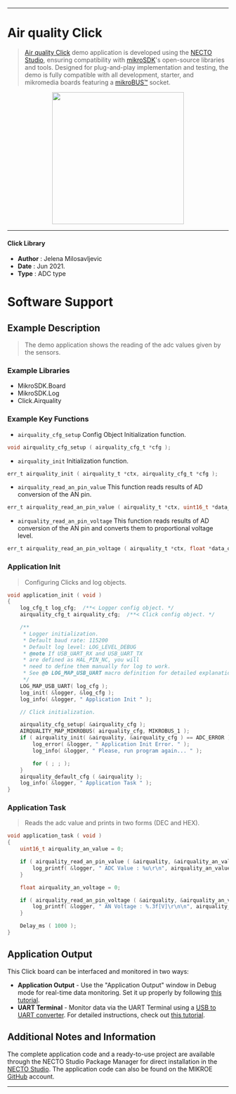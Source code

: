 
---
# Air quality Click

> [Air quality Click](https://www.mikroe.com/?pid_product=MIKROE-1630) demo application is developed using
the [NECTO Studio](https://www.mikroe.com/necto), ensuring compatibility with [mikroSDK](https://www.mikroe.com/mikrosdk)'s
open-source libraries and tools. Designed for plug-and-play implementation and testing, the demo is fully compatible with
all development, starter, and mikromedia boards featuring a [mikroBUS&trade;](https://www.mikroe.com/mikrobus) socket.

<p align="center">
  <img src="https://www.mikroe.com/?pid_product=MIKROE-1630&image=1" height=300px>
</p>

---

#### Click Library

- **Author**        : Jelena Milosavljevic
- **Date**          : Jun 2021.
- **Type**          : ADC type

# Software Support

## Example Description

> The demo application shows the reading of the adc values given by the sensors.

### Example Libraries

- MikroSDK.Board
- MikroSDK.Log
- Click.Airquality

### Example Key Functions

- `airquality_cfg_setup` Config Object Initialization function.
```c
void airquality_cfg_setup ( airquality_cfg_t *cfg );
```

- `airquality_init` Initialization function.
```c
err_t airquality_init ( airquality_t *ctx, airquality_cfg_t *cfg );
```

- `airquality_read_an_pin_value` This function reads results of AD conversion of the AN pin.
```c
err_t airquality_read_an_pin_value ( airquality_t *ctx, uint16_t *data_out );
```

- `airquality_read_an_pin_voltage` This function reads results of AD conversion of the AN pin and converts them to proportional voltage level.
```c
err_t airquality_read_an_pin_voltage ( airquality_t *ctx, float *data_out );
```

### Application Init

> Configuring Clicks and log objects.

```c
void application_init ( void ) 
{
    log_cfg_t log_cfg;  /**< Logger config object. */
    airquality_cfg_t airquality_cfg;  /**< Click config object. */

    /** 
     * Logger initialization.
     * Default baud rate: 115200
     * Default log level: LOG_LEVEL_DEBUG
     * @note If USB_UART_RX and USB_UART_TX 
     * are defined as HAL_PIN_NC, you will 
     * need to define them manually for log to work. 
     * See @b LOG_MAP_USB_UART macro definition for detailed explanation.
     */
    LOG_MAP_USB_UART( log_cfg );
    log_init( &logger, &log_cfg );
    log_info( &logger, " Application Init " );

    // Click initialization.

    airquality_cfg_setup( &airquality_cfg );
    AIRQUALITY_MAP_MIKROBUS( airquality_cfg, MIKROBUS_1 );
    if ( airquality_init( &airquality, &airquality_cfg ) == ADC_ERROR ) {
        log_error( &logger, " Application Init Error. " );
        log_info( &logger, " Please, run program again... " );

        for ( ; ; );
    }
    airquality_default_cfg ( &airquality );
    log_info( &logger, " Application Task " );
}
```

### Application Task

> Reads the adc value and prints in two forms (DEC and HEX).

```c
void application_task ( void ) 
{
    uint16_t airquality_an_value = 0;

    if ( airquality_read_an_pin_value ( &airquality, &airquality_an_value ) != ADC_ERROR ) {
        log_printf( &logger, " ADC Value : %u\r\n", airquality_an_value );
    }

    float airquality_an_voltage = 0;

    if ( airquality_read_an_pin_voltage ( &airquality, &airquality_an_voltage ) != ADC_ERROR ) {
        log_printf( &logger, " AN Voltage : %.3f[V]\r\n\n", airquality_an_voltage );
    }

    Delay_ms ( 1000 );
}
```


## Application Output

This Click board can be interfaced and monitored in two ways:
- **Application Output** - Use the "Application Output" window in Debug mode for real-time data monitoring.
Set it up properly by following [this tutorial](https://www.youtube.com/watch?v=ta5yyk1Woy4).
- **UART Terminal** - Monitor data via the UART Terminal using
a [USB to UART converter](https://www.mikroe.com/click/interface/usb?interface*=uart,uart). For detailed instructions,
check out [this tutorial](https://help.mikroe.com/necto/v2/Getting%20Started/Tools/UARTTerminalTool).

## Additional Notes and Information

The complete application code and a ready-to-use project are available through the NECTO Studio Package Manager for 
direct installation in the [NECTO Studio](https://www.mikroe.com/necto). The application code can also be found on
the MIKROE [GitHub](https://github.com/MikroElektronika/mikrosdk_click_v2) account.

---
